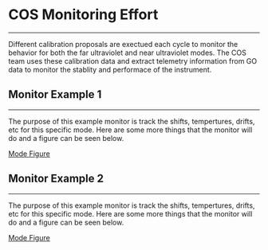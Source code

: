 # COS Monitoring Effort
---

Different calibration proposals are exectued each cycle to monitor the behavior for both the far ultraviolet and near ultraviolet modes. The COS team uses these calibration data and extract telemetry information from GO data to monitor the stablity and performace of the instrument.

## Monitor Example 1
---

The purpose of this example monitor is track the shifts, tempertures, drifts, etc for this specific mode. Here are some more things that the monitor will do and a figure can be seen below.

[Mode Figure](https://mfixstsci.github.io/peewee4cosmo/lines.html)

## Monitor Example 2
---

The purpose of this example monitor is track the shifts, tempertures, drifts, etc for this specific mode. Here are some more things that the monitor will do and a figure can be seen below.

[Mode Figure](https://mfixstsci.github.io/peewee4cosmo/lines.html)
